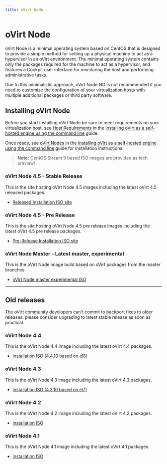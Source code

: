 ```yaml
---
title: oVirt Node
---
```

# oVirt Node

oVirt Node is a minimal operating system based on CentOS that is designed to provide a simple method for setting up a
physical machine to act as a hypervisor in an oVirt environment. The minimal operating system contains only the packages
required for the machine to act as a hypervisor, and features a Cockpit user interface for monitoring the host and
performing administrative tasks.

Due to this minimalistic approach, oVirt Node NG is not recommended if you need to customize the configuration of
your virtualization hosts with multiple additional packages or third party software.

## Installing oVirt Node

Before you start installing oVirt Node be sure to meet requirements on your virtualization host, see
[Host Requirements](/documentation/installing_ovirt_as_a_self-hosted_engine_using_the_command_line/#host-requirements) in the
[Installing oVirt as a self-hosted engine using the command line](/documentation/installing_ovirt_as_a_self-hosted_engine_using_the_command_line/) guide.

Once ready, see
[oVirt Nodes](/documentation/installing_ovirt_as_a_self-hosted_engine_using_the_command_line/#Red_Hat_Virtualization_Hosts_SHE_cli_deploy) in the
[Installing oVirt as a self-hosted engine using the command line](/documentation/installing_ovirt_as_a_self-hosted_engine_using_the_command_line/)
guide for installation instructions.

> **Note:** CentOS Stream 9 based ISO images are provided as tech preview!

### oVirt Node 4.5 - Stable Release

This is the site hosting oVirt Node 4.5 images including the latest oVirt 4.5 released packages.

* [Released Installation ISO site](https://resources.ovirt.org/pub/ovirt-4.5/iso/ovirt-node-ng-installer/)

### oVirt Node 4.5 - Pre Release

This is the site hosting oVirt Node 4.5 pre release images including the latest oVirt 4.5 pre release packages.

* [Pre-Release Installation ISO site](https://resources.ovirt.org/pub/ovirt-4.5-pre/iso/ovirt-node-ng-installer/)

### oVirt Node Master - Latest master, experimental

This is the oVirt Node image build based on oVirt packages from the master branches.

* [oVirt Node master experimental ISO](https://resources.ovirt.org/repos/ovirt/github-ci/ovirt-node-ng-image/)

-----

## Old releases

The oVirt community developers can't commit to backport fixes to older releases: please consider upgrading to latest stable release as soon as practical.

### oVirt Node 4.4

This is the oVirt Node 4.4 image including the latest oVirt 4.4 packages.

* [Installation ISO (4.4.10 based on el8)](https://resources.ovirt.org/pub/ovirt-4.4/iso/ovirt-node-ng-installer/4.4.10-2022030308/el8/ovirt-node-ng-installer-4.4.10-2022030308.el8.iso)

### oVirt Node 4.3

This is the oVirt Node 4.3 image including the latest oVirt 4.3 packages.

* [Installation ISO (4.3.10 based on el7)](https://resources.ovirt.org/pub/ovirt-4.3/iso/ovirt-node-ng-installer/4.3.10-2020060117/el7/ovirt-node-ng-installer-4.3.10-2020060117.el7.iso)

### oVirt Node 4.2

This is the oVirt Node 4.2 image including the latest oVirt 4.2 packages.

* [Installation ISO](https://resources.ovirt.org/pub/ovirt-4.2/iso/ovirt-node-ng-installer/4.2.0-2019012210.el7/ovirt-node-ng-installer-4.2.0-2019012210.el7.iso)

### oVirt Node 4.1

This is the oVirt Node 4.1 image including the latest oVirt 4.1 packages.

* [Installation ISO](https://resources.ovirt.org/pub/ovirt-4.1/iso/ovirt-node-ng-installer-ovirt/4.1-2018012411/ovirt-node-ng-installer-ovirt-4.1-2018012411.iso)
